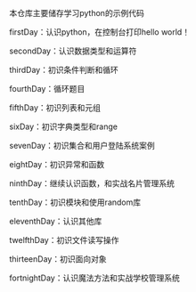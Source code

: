本仓库主要储存学习python的示例代码

firstDay：认识python，在控制台打印hello world！

secondDay：认识数据类型和运算符

thirdDay：初识条件判断和循环

fourthDay：循环题目

fifthDay：初识列表和元组

sixDay：初识字典类型和range

sevenDay：初识集合和用户登陆系统案例

eightDay：初识异常和函数

ninthDay：继续认识函数，和实战名片管理系统

tenthDay：初识模块和使用random库

eleventhDay：认识其他库

twelfthDay：初识文件读写操作

thirteenDay：初识面向对象

fortnightDay：认识魔法方法和实战学校管理系统